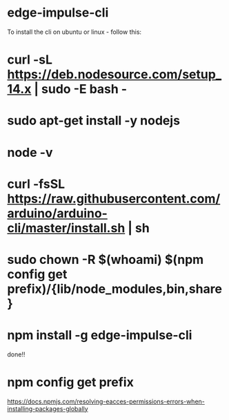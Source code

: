 # edge-impulse-cli

To install the cli on ubuntu or linux - follow this:

# curl -sL https://deb.nodesource.com/setup_14.x | sudo -E bash -
# sudo apt-get install -y nodejs
# node -v
# curl -fsSL https://raw.githubusercontent.com/arduino/arduino-cli/master/install.sh | sh
#  sudo chown -R $(whoami) $(npm config get prefix)/{lib/node_modules,bin,share}
# npm install -g edge-impulse-cli
done!!

# npm config get prefix
https://docs.npmjs.com/resolving-eacces-permissions-errors-when-installing-packages-globally
